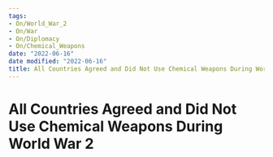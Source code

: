 ```yaml
---
tags:
- On/World_War_2
- On/War
- On/Diplomacy
- On/Chemical_Weapons
date: "2022-06-16"
date modified: "2022-06-16"
title: All Countries Agreed and Did Not Use Chemical Weapons During World War 2
---
```


# All Countries Agreed and Did Not Use Chemical Weapons During World War 2
